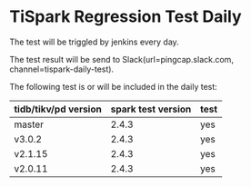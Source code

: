 # TiSpark Regression Test Daily
The test will be triggled by jenkins every day.

The test result will be send to Slack(url=pingcap.slack.com, channel=tispark-daily-test).

The following test is or will be included in the daily test:

| tidb/tikv/pd version | spark test version | test |
| -------------------- | ------------------ | ---- |
| master               | 2.4.3              | yes  |
| v3.0.2               | 2.4.3              | yes  |
| v2.1.15              | 2.4.3              | yes  |
| v2.0.11              | 2.4.3              | yes  |
